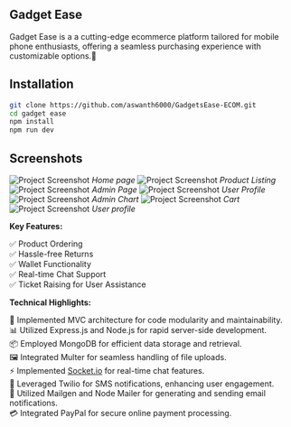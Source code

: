 ## **Gadget Ease**

Gadget Ease is a a cutting-edge ecommerce platform tailored for mobile phone enthusiasts, offering a seamless purchasing experience with customizable options.📱
## Installation
   ```bash
   git clone https://github.com/aswanth6000/GadgetsEase-ECOM.git
   cd gadget ease
   npm install
   npm run dev
   ```

## Screenshots
   ![Project Screenshot](https://res.cloudinary.com/dihrwghx2/image/upload/v1705661118/GadgetEaseUploads/Screenshot_2023-10-21_191136_lsarvb.png)
   *Home page*
   ![Project Screenshot](https://res.cloudinary.com/dihrwghx2/image/upload/v1705661130/GadgetEaseUploads/Screenshot_2023-10-21_191220_iddflh.png)
   *Product Listing*
   ![Project Screenshot](https://res.cloudinary.com/dihrwghx2/image/upload/v1705661132/GadgetEaseUploads/Screenshot_2023-10-21_191340_sj43ly.png)
   *Admin Page*
   ![Project Screenshot](https://res.cloudinary.com/dihrwghx2/image/upload/v1705661130/GadgetEaseUploads/Screenshot_2023-10-21_191249_agkm58.png)
   *User Profile*
   ![Project Screenshot](https://res.cloudinary.com/dihrwghx2/image/upload/v1705661129/GadgetEaseUploads/Screenshot_2023-10-21_191320_uvhhp9.png)
   *Admin Chart*
   ![Project Screenshot](https://res.cloudinary.com/dihrwghx2/image/upload/v1705661129/GadgetEaseUploads/Screenshot_2023-10-21_191239_fcoix7.png)
   *Cart*
   ![Project Screenshot](https://res.cloudinary.com/dihrwghx2/image/upload/v1705661130/GadgetEaseUploads/Screenshot_2023-10-21_191249_agkm58.png)
   *User profile*

**Key Features:**  

✅ Product Ordering  
✅ Hassle-free Returns  
✅ Wallet Functionality  
✅ Real-time Chat Support  
✅ Ticket Raising for User Assistance


**Technical Highlights:**  

🔧 Implemented MVC architecture for code modularity and maintainability.  
📊 Utilized Express.js and Node.js for rapid server-side development.  
📦 Employed MongoDB for efficient data storage and retrieval.  
🖼 Integrated Multer for seamless handling of file uploads.  
⚡ Implemented  [Socket.io](http://socket.io/)  for real-time chat features.  
📱 Leveraged Twilio for SMS notifications, enhancing user engagement.  
📧 Utilized Mailgen and Node Mailer for generating and sending email notifications.  
💳 Integrated PayPal for secure online payment processing.



